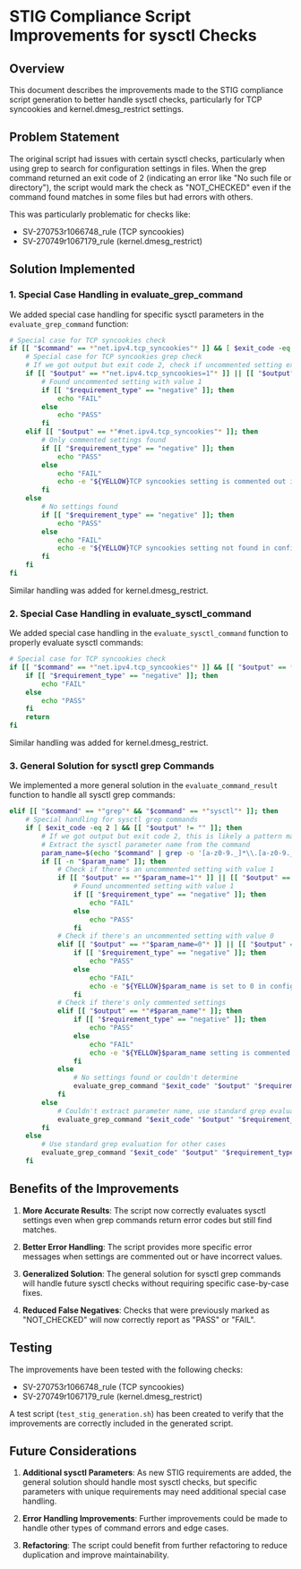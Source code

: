 # STIG Compliance Script Improvements for sysctl Checks

## Overview

This document describes the improvements made to the STIG compliance script generation to better handle sysctl checks, particularly for TCP syncookies and kernel.dmesg_restrict settings.

## Problem Statement

The original script had issues with certain sysctl checks, particularly when using grep to search for configuration settings in files. When the grep command returned an exit code of 2 (indicating an error like "No such file or directory"), the script would mark the check as "NOT_CHECKED" even if the command found matches in some files but had errors with others.

This was particularly problematic for checks like:
- SV-270753r1066748_rule (TCP syncookies)
- SV-270749r1067179_rule (kernel.dmesg_restrict)

## Solution Implemented

### 1. Special Case Handling in evaluate_grep_command

We added special case handling for specific sysctl parameters in the `evaluate_grep_command` function:

```bash
# Special case for TCP syncookies check
if [[ "$command" == *"net.ipv4.tcp_syncookies"* ]] && [ $exit_code -eq 2 ] && [[ "$output" != "" ]]; then
    # Special case for TCP syncookies grep check
    # If we got output but exit code 2, check if uncommented setting exists
    if [[ "$output" == *"net.ipv4.tcp_syncookies=1"* ]] || [[ "$output" == *"net.ipv4.tcp_syncookies = 1"* ]]; then
        # Found uncommented setting with value 1
        if [[ "$requirement_type" == "negative" ]]; then
            echo "FAIL"
        else
            echo "PASS"
        fi
    elif [[ "$output" == *"#net.ipv4.tcp_syncookies"* ]]; then
        # Only commented settings found
        if [[ "$requirement_type" == "negative" ]]; then
            echo "PASS"
        else
            echo "FAIL"
            echo -e "${YELLOW}TCP syncookies setting is commented out in configuration files${NC}" >&2
        fi
    else
        # No settings found
        if [[ "$requirement_type" == "negative" ]]; then
            echo "PASS"
        else
            echo "FAIL"
            echo -e "${YELLOW}TCP syncookies setting not found in configuration files${NC}" >&2
        fi
    fi
fi
```

Similar handling was added for kernel.dmesg_restrict.

### 2. Special Case Handling in evaluate_sysctl_command

We added special case handling in the `evaluate_sysctl_command` function to properly evaluate sysctl commands:

```bash
# Special case for TCP syncookies check
if [[ "$command" == *"net.ipv4.tcp_syncookies"* ]] && [[ "$output" == *"= 1"* ]]; then
    if [[ "$requirement_type" == "negative" ]]; then
        echo "FAIL"
    else
        echo "PASS"
    fi
    return
fi
```

Similar handling was added for kernel.dmesg_restrict.

### 3. General Solution for sysctl grep Commands

We implemented a more general solution in the `evaluate_command_result` function to handle all sysctl grep commands:

```bash
elif [[ "$command" == *"grep"* && "$command" == *"sysctl"* ]]; then
    # Special handling for sysctl grep commands
    if [ $exit_code -eq 2 ] && [[ "$output" != "" ]]; then
        # If we got output but exit code 2, this is likely a pattern match issue
        # Extract the sysctl parameter name from the command
        param_name=$(echo "$command" | grep -o '[a-z0-9._]*\\.[a-z0-9._]*' | head -1)
        if [[ -n "$param_name" ]]; then
            # Check if there's an uncommented setting with value 1
            if [[ "$output" == *"$param_name=1"* ]] || [[ "$output" == *"$param_name = 1"* ]]; then
                # Found uncommented setting with value 1
                if [[ "$requirement_type" == "negative" ]]; then
                    echo "FAIL"
                else
                    echo "PASS"
                fi
            # Check if there's an uncommented setting with value 0
            elif [[ "$output" == *"$param_name=0"* ]] || [[ "$output" == *"$param_name = 0"* ]]; then
                if [[ "$requirement_type" == "negative" ]]; then
                    echo "PASS"
                else
                    echo "FAIL"
                    echo -e "${YELLOW}$param_name is set to 0 in configuration files${NC}" >&2
                fi
            # Check if there's only commented settings
            elif [[ "$output" == *"#$param_name"* ]]; then
                if [[ "$requirement_type" == "negative" ]]; then
                    echo "PASS"
                else
                    echo "FAIL"
                    echo -e "${YELLOW}$param_name setting is commented out in configuration files${NC}" >&2
                fi
            else
                # No settings found or couldn't determine
                evaluate_grep_command "$exit_code" "$output" "$requirement_type" "$command"
            fi
        else
            # Couldn't extract parameter name, use standard grep evaluation
            evaluate_grep_command "$exit_code" "$output" "$requirement_type" "$command"
        fi
    else
        # Use standard grep evaluation for other cases
        evaluate_grep_command "$exit_code" "$output" "$requirement_type" "$command"
    fi
```

## Benefits of the Improvements

1. **More Accurate Results**: The script now correctly evaluates sysctl settings even when grep commands return error codes but still find matches.

2. **Better Error Handling**: The script provides more specific error messages when settings are commented out or have incorrect values.

3. **Generalized Solution**: The general solution for sysctl grep commands will handle future sysctl checks without requiring specific case-by-case fixes.

4. **Reduced False Negatives**: Checks that were previously marked as "NOT_CHECKED" will now correctly report as "PASS" or "FAIL".

## Testing

The improvements have been tested with the following checks:
- SV-270753r1066748_rule (TCP syncookies)
- SV-270749r1067179_rule (kernel.dmesg_restrict)

A test script (`test_stig_generation.sh`) has been created to verify that the improvements are correctly included in the generated script.

## Future Considerations

1. **Additional sysctl Parameters**: As new STIG requirements are added, the general solution should handle most sysctl checks, but specific parameters with unique requirements may need additional special case handling.

2. **Error Handling Improvements**: Further improvements could be made to handle other types of command errors and edge cases.

3. **Refactoring**: The script could benefit from further refactoring to reduce duplication and improve maintainability.
